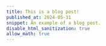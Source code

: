 ```yaml
---
title: This is a blog post!
published_at: 2024-05-31
snippet: An example of a blog post.
disable_html_sanitization: true
allow_math: true
---
```

